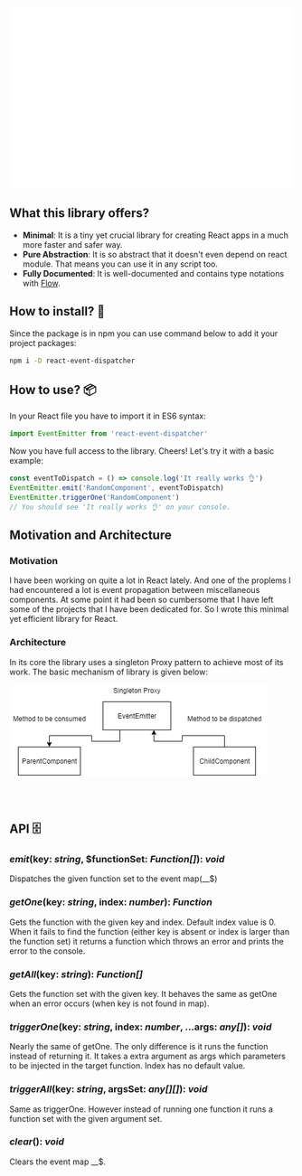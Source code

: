 <div align="center">
	<br>
        <img src="./header.svg" width="800" height="320">
	<br>
</div>

## What this library offers?
- **Minimal**: It is a tiny yet crucial library for creating React apps in a much more faster and safer way.
- **Pure Abstraction**: It is so abstract that it doesn't even depend on react module. That means you can use it in any script too.
- **Fully Documented**: It is well-documented and contains type notations with [Flow](https://flow.org/).

## How to install? 🚀
Since the package is in npm you can use command below to add it your project packages:

``` bash
npm i -D react-event-dispatcher
```

## How to use? 📦
In your React file you have to import it in ES6 syntax:

``` js
import EventEmitter from 'react-event-dispatcher'
```

Now you have full access to the library. Cheers! Let's try it with a basic example:
``` js
const eventToDispatch = () => console.log('It really works 👌')
EventEmitter.emit('RandomComponent', eventToDispatch)
EventEmitter.triggerOne('RandomComponent')
// You should see 'It really works 👌' on your console.
```

## Motivation and Architecture
### Motivation
I have been working on quite a lot in React lately. And one of the proplems I had encountered a lot is event propagation between miscellaneous components. At some point it had been so cumbersome that I have left some of the projects that I have been dedicated for. So I wrote this minimal yet efficient library for React.

### Architecture
In its core the library uses a singleton Proxy pattern to achieve most of its work. The basic mechanism of library is given below:

<img src="event-emitter-architecture-schema.png">

</br></br>

## API 🗄️
### ***emit***(key: *string*, $functionSet: *Function[]*): *void*
Dispatches the given function set to the event map(__$)

### ***getOne***(key: *string*, index: *number*): *Function*
Gets the function with the given key and index. Default index value is 0. When it fails to find the function (either key is absent or index is larger than the function set) it returns a function which throws an error and prints the error to the console.

### ***getAll***(key: *string*): *Function[]*
Gets the function set with the given key. It behaves the same as getOne when an error occurs (when key is not found in map).

### ***triggerOne***(key: *string*, index: *number*, ...args: *any[]*): *void*
Nearly the same of getOne. The only difference is it runs the function instead of returning it. It takes a extra argument as args which parameters to be injected in the target function. Index has no default value.

### ***triggerAll***(key: *string*, argsSet: *any[][]*): *void*
Same as triggerOne. However instead of running one function it runs a function set with the given argument set.

### ***clear***(): *void*
Clears the event map __$.